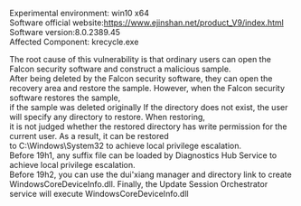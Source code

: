 Experimental environment: win10 x64    
Software official website:https://www.ejinshan.net/product_V9/index.html   
Software version:8.0.2389.45     
Affected Component: krecycle.exe   
 
The root cause of this vulnerability is that ordinary users can open the Falcon security software and construct a malicious sample.  
After being deleted by the Falcon security software, they can open the recovery area and restore the sample. However, when the Falcon security software restores the sample,  
if the sample was deleted originally If the directory does not exist, the user will specify any directory to restore. When restoring,     
it is not judged whether the restored directory has write permission for the current user. As a result, it can be restored     
to C:\Windows\System32 to achieve local privilege escalation.  
Before 19h1, any suffix file can be loaded by Diagnostics Hub Service to achieve local privilege escalation.    
Before 19h2, you can use the dui'xiang manager and directory link to create WindowsCoreDeviceInfo.dll. Finally, the Update Session Orchestrator service will execute     WindowsCoreDeviceInfo.dll  
